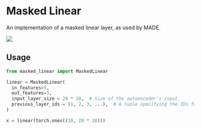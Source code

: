 # Masked Linear

An implementation of a masked linear layer, as used by MADE.

![](https://i.ibb.co/ysq0P1w/made.png)

## Usage

```python
from masked_linear import MaskedLinear

linear = MaskedLinear(
  in_features=5,
  out_features=3,
  input_layer_size = 28 * 28,  # Size of the autoencoder's input.
  previous_layer_ids = (1, 2, 3, ...),  # A tuple specifying the IDs for each unit of the previous layer.
)

x = linear(torch.ones((10, 28 * 28)))
```

